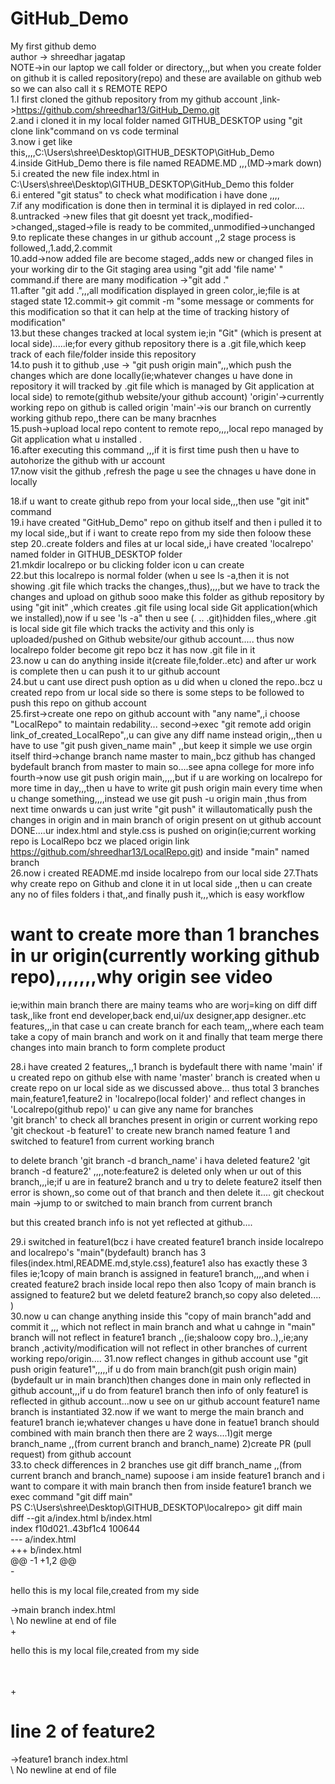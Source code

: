 # GitHub_Demo
My first github demo
<br>
author -> shreedhar jagatap
<br>
NOTE->in our laptop we call folder or directory,,,but when you create folder on github it is called repository(repo) and these are available on github web so we can also call it s REMOTE REPO<br>
1.I first cloned the github repository from my github account ,link->https://github.com/shreedhar13/GitHub_Demo.git<br>
2.and i cloned it in my local folder named GITHUB_DESKTOP using "git clone link"command on vs code terminal<br>
3.now i get like this,,,,C:\Users\shree\Desktop\GITHUB_DESKTOP\GitHub_Demo<br>
4.inside GitHub_Demo there is file named README.MD ,,,(MD->mark down)<br>
5.i created the new file index.html in C:\Users\shree\Desktop\GITHUB_DESKTOP\GitHub_Demo this folder<br>
6.i entered "git status" to check what modification i have done ,,,,<br>
7.if any modification is done then in terminal it is diplayed in red color....<br>
8.untracked ->new files that git doesnt yet track,,modified->changed,,staged->file is ready to be commited,,unmodified->unchanged<br>
9.to replicate these changes in ur github account ,,2 stage process is followed,,1.add,2.commit<br>
10.add->now added file are become staged,,adds new or changed files in your working dir to the Git staging area using "git add 'file name' " command.if there are many modification ->"git add ."<br>
11.after "git add .",,,all modification displayed in green color,,ie;file is at staged state
12.commit-> git commit -m "some message or comments for this modification so that it can help at the time of tracking history of modification"<br>
13.but these changes tracked at local system ie;in "Git" (which is present at local side).....ie;for every github repository there is a .git file,which keep track of each file/folder inside this repository<br>
14.to push it to github ,use -> "git push origin main",,,which push the changes which are done locally(ie;whatever changes u have done in repository it will tracked by .git file which is managed by Git application at local side) to remote(github website/your github account)
'origin'->currently working repo on github is called origin
'main'->is our branch on currently working github repo,,there can be many bracnhes<br>
15.push->upload local repo content to remote repo,,,,local repo managed  by Git application what u installed .<br>
16.after executing this command ,,,if it is first time push then u have to autohorize the github with ur account<br>
17.now visit the github ,refresh the page u see the chnages u have done in locally<br>

18.if u want to create github repo from your local side,,,then use "git init" command<br>
19.i have created "GitHub_Demo" repo on github itself and then i pulled it to my local side,,but if i want to create repo from my side then foloow these step
20..create folders and files at ur local side,,i have created 'localrepo' named folder in GITHUB_DESKTOP folder<br>
21.mkdir localrepo or bu clicking folder icon u can create<br>
22.but this localrepo is normal folder (when u see ls -a,then it is not showing .git file which tracks the changes,,thus),,,,but we have to track the changes and upload on github sooo make this folder as github repository by using "git init" ,which creates .git file using local side Git application(which we installed),now if u see 'ls -a" then u see (. .. .git)hidden files,,where .git is local side git file which tracks the activity and this only is uploaded/pushed on Github website/our github account.....
thus now localrepo folder become git repo bcz it has now .git file in it<br>
23.now u can do anything inside it(create file,folder..etc) and after ur work is complete then u can push it to ur github account<br>
24.but u cant use direct push option  as u did when u cloned the repo..bcz u created repo from ur local side so there is some steps to be followed to push this repo on github account<br>
25.first->create one repo on github account with "any name",,i choose "LocalRepo" to maintain redability...
   second->exec "git remote add origin link_of_created_LocalRepo",,u can give any diff name instead origin,,,then u have to use "git push given_name main" ,,but keep it simple we use orgin itself
   third->change branch name master to main,,bcz github has changed bydefault branch from master to main so....see apna college for more info
   fourth->now use git push origin main,,,,,but if u are working on localrepo for more time in day,,,then u have to write git push origin main every time when u change something,,,,instead we use git push -u origin main   ,thus from next time onwards u can just write "git push" it willautomatically push the changes in origin and in main branch of origin present on ut github account
   DONE....ur index.html and style.css is pushed on origin(ie;current working repo is LocalRepo bcz we placed origin link https://github.com/shreedhar13/LocalRepo.git)
   and inside "main" named branch<br>
26.now i created README.md  inside localrepo from our local side
27.Thats why create repo on Github and clone it in ut local side ,,then u can create any no of files folders i that,,and finally push it,,,which is easy workflow<br>

# want to create more than 1 branches in ur origin(currently working github repo),,,,,,,why origin see video<br>
ie;within main branch there are mainy teams who are worj=king on diff diff task,,like front end developer,back end,ui/ux designer,app designer..etc features,,,in that case u can create branch for each team,,,where each team take a copy of main branch and work on it and finally that team merge there changes into main branch to form complete product<br>

28.i have created 2 features,,,1 branch is bydefault there with name 'main'  if u created repo on github
  else with name 'master' branch is created  when u create repo on ur local side as we discussed above...
  thus total 3 branches main,feature1,feature2  in 'localrepo(local folder)' and reflect changes in 'Localrepo(github repo)'  u can give any name for branches<br>
  'git branch' to check all branches present in origin or current working repo
  'git checkout -b feature1' to create new branch named feature 1 and switched to feature1 from current working branch<br>

  to delete branch 'git branch -d branch_name'
  i hava deleted feature2 'git branch -d feature2' ,,,,note:feature2 is deleted only when ur out of this branch,,,ie;if u are in feature2 branch and u try to delete feature2 itself then error is shown,,so come out of that branch and then delete it....
  git checkout main ->jump to or switched to main branch from current branch<br>

  but this created branch info is not yet reflected at github....<br>

29.i switched in feature1(bcz i have created feature1 branch inside localrepo and localrepo's "main"(bydefault) branch has 3 files(index.html,README.md,style.css),feature1 also has exactly these 3 files ie;1copy of main branch is assigned in feature1 branch,,,,and when i created feature2 brach inside local repo then also 1copy of main branch is assigned to feature2 but we deletd feature2 branch,so copy also deleted.... )<br>
30.now u can change anything inside this "copy of main branch"add and commit it ,,, which not reflect in main branch and what u cahnge in "main" branch will not reflect in feature1 branch ,,(ie;shaloow copy bro..),,ie;any branch ,activity/modification will not reflect in other branches of current working repo/origin.... 
31.now reflect changes in github account use "git push origin feature1",,,,,if u do from main branch(git push origin main)(bydefault ur in main branch)then changes done in main only reflected in github account,,,if u do from feature1 branch then info of only feature1 is reflected in github account...now u see on ur github account feature1 name branch is instantiated
32.now if we want to merge the main branch and feature1 branch ie;whatever changes u have done in featue1 branch should combined with main branch then there are 2 ways....1)git merge branch_name  ,,(from current branch and branch_name)  2)create PR (pull request) from github account<br>
33.to check differences in 2 branches use git diff branch_name  ,,(from current branch and branch_name)
  supoose i am inside feature1 branch and i want to compare it with main branch then from inside feature1 branch we exec command     "git diff main"<br>
  PS C:\Users\shree\Desktop\GITHUB_DESKTOP\localrepo> git diff main<br>
diff --git a/index.html b/index.html<br>
index f10d021..43bf1c4 100644<br>
--- a/index.html<br>
+++ b/index.html<br>
@@ -1 +1,2 @@<br>
-<p>hello this is my local file,created from my side</p>    ->main branch index.html<br>
\ No newline at end of file<br>
+<p>hello this is my local file,created from my side</p>   <br>  
+<h1>line 2 of feature2</h1>                                ->feature1 branch index.html<br>
\ No newline at end of file<br>